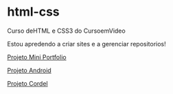 # html-css
Curso deHTML e CSS3 do CursoemVideo

Estou apredendo a criar sites e a gerenciar repositorios!

<a href="https://gabriel-on.github.io/projeto-mini-portfolio/" target="_blank">Projeto Mini Portfolio</a>

<a href="https://gabriel-on.github.io/projeto-android/" target="_blank">Projeto Android</a>

<a href="https://gabriel-on.github.io/projeto-cordel/" target="_blank">Projeto Cordel</a>

 
